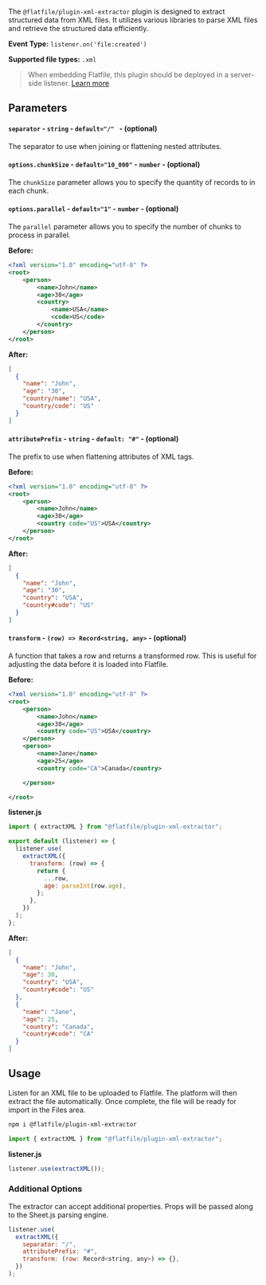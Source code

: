 <!-- START_INFOCARD -->

The `@flatfile/plugin-xml-extractor` plugin is designed to extract structured data from
XML files. It utilizes various libraries to parse XML files and retrieve the
structured data efficiently.

**Event Type:**
`listener.on('file:created')`

**Supported file types:**
`.xml`

<!-- END_INFOCARD -->


> When embedding Flatfile, this plugin should be deployed in a server-side listener. [Learn more](/docs/orchestration/listeners#listener-types)


## Parameters

#### `separator` - `string` - `default="/" ` - (optional)
The separator to use when joining or flattening nested attributes.


#### `options.chunkSize` - `default="10_000"` - `number` - (optional)
The `chunkSize` parameter allows you to specify the quantity of records to in
each chunk.


#### `options.parallel` - `default="1"` - `number` - (optional)
The `parallel` parameter allows you to specify the number of chunks to process
in parallel.


**Before:**  

```xml before
<?xml version="1.0" encoding="utf-8" ?>
<root>
    <person>
        <name>John</name>
        <age>30</age>
        <country>
            <name>USA</name>
            <code>US</code>
        </country>
    </person>
</root>
```

**After:**  

```json after
[
  {
    "name": "John",
    "age": "30",
    "country/name": "USA",
    "country/code": "US"
  }
]
```


#### `attributePrefix` - `string` - `default: "#"` - (optional)
The prefix to use when flattening attributes of XML tags.  

**Before:** 

```xml before
<?xml version="1.0" encoding="utf-8" ?>
<root>
    <person>
        <name>John</name>
        <age>30</age>
        <country code="US">USA</country>
    </person>
</root>
```

**After:**  

```json after
[
  {
    "name": "John",
    "age": "30",
    "country": "USA",
    "country#code": "US"
  }
]
```


#### `transform` - `(row) => Record<string, any>` - (optional)
A function that takes a row and returns a transformed row. This is useful for
adjusting the data before it is loaded into Flatfile.


**Before:** 

```xml before
<?xml version="1.0" encoding="utf-8" ?>
<root>
    <person>
        <name>John</name>
        <age>30</age>
        <country code="US">USA</country>
    </person>
    <person>
        <name>Jane</name>
        <age>25</age>
        <country code="CA">Canada</country>

    </person>

</root>
```

**listener.js** 

```js listener.js
import { extractXML } from "@flatfile/plugin-xml-extractor";

export default (listener) => {
  listener.use(
    extractXML({
      transform: (row) => {
        return {
          ...row,
          age: parseInt(row.age),
        };
      },
    })
  );
};
```

**After:**  

```json after
[
  {
    "name": "John",
    "age": 30,
    "country": "USA",
    "country#code": "US"
  },
  {
    "name": "Jane",
    "age": 25,
    "country": "Canada",
    "country#code": "CA"
  }
]
```


## Usage

Listen for an XML file to be uploaded to Flatfile. The platform will then extract the file automatically. Once complete, the file will be ready for import in the Files area.

```bash install
npm i @flatfile/plugin-xml-extractor
```

```js import
import { extractXML } from "@flatfile/plugin-xml-extractor";
```

**listener.js** 

```js listener.js
listener.use(extractXML());
```


### Additional Options

The extractor can accept additional properties. Props will be passed along to the Sheet.js parsing engine.

```js
listener.use(
  extractXML({
    separator: "/",
    attributePrefix: "#",
    transform: (row: Record<string, any>) => {},
  })
);
```
